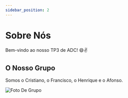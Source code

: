 ```yaml
---
sidebar_position: 2
---
```


# Sobre Nós

Bem-vindo ao nosso TP3 de ADC! 😄✌️  

## O Nosso Grupo

Somos o Cristiano, o Francisco, o Henrique e o Afonso.

<Carousel />

![Foto De Grupo](/img/grupo_chill.png)
